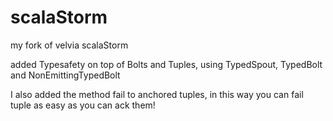 scalaStorm
==========

my fork of velvia scalaStorm

added Typesafety on top of Bolts and Tuples, using TypedSpout, TypedBolt and NonEmittingTypedBolt

I also added the method fail to anchored tuples, in this way you can fail tuple as easy as you can ack them!
